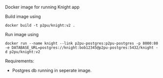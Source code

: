 Docker image for running Knight app

Build image using

    docker build -t p2pu/knight:v2 .

Run image using

    docker run --name knight --link p2pu-postgres:p2pu-postgres -p 8000:80 -e DATABASE_URL=postgres://knight:bob12345@p2pu-postgres:5432/knight -d p2pu/knight:v2

Requirements:

- Postgres db running in seperate image.
